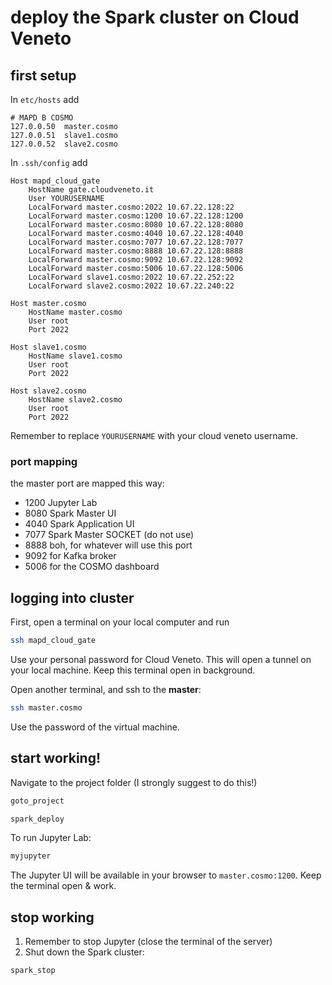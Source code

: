 # deploy the Spark cluster on Cloud Veneto

## first setup

In `etc/hosts` add

```
# MAPD B COSMO
127.0.0.50  master.cosmo
127.0.0.51  slave1.cosmo
127.0.0.52  slave2.cosmo
```

In `.ssh/config` add
```
Host mapd_cloud_gate
    HostName gate.cloudveneto.it
    User YOURUSERNAME
    LocalForward master.cosmo:2022 10.67.22.128:22
    LocalForward master.cosmo:1200 10.67.22.128:1200
    LocalForward master.cosmo:8080 10.67.22.128:8080
    LocalForward master.cosmo:4040 10.67.22.128:4040
    LocalForward master.cosmo:7077 10.67.22.128:7077
    LocalForward master.cosmo:8888 10.67.22.128:8888
    LocalForward master.cosmo:9092 10.67.22.128:9092
    LocalForward master.cosmo:5006 10.67.22.128:5006
    LocalForward slave1.cosmo:2022 10.67.22.252:22
    LocalForward slave2.cosmo:2022 10.67.22.240:22

Host master.cosmo
	HostName master.cosmo
	User root
	Port 2022

Host slave1.cosmo
	HostName slave1.cosmo
	User root
	Port 2022
	
Host slave2.cosmo
	HostName slave2.cosmo
	User root
	Port 2022
```
Remember to replace `YOURUSERNAME` with your cloud veneto username.


### port mapping

the master port are mapped this way:
- 1200 Jupyter Lab
- 8080 Spark Master UI
- 4040 Spark Application UI
- 7077 Spark Master SOCKET (do not use)
- 8888 boh, for whatever will use this port
- 9092 for Kafka broker
- 5006 for the COSMO dashboard


## logging into cluster

First, open a terminal on your local computer and run
```bash
ssh mapd_cloud_gate
```
Use your personal password for Cloud Veneto. This will open a tunnel on your local machine. Keep this terminal open in background.

Open another terminal, and ssh to the **master**:
```bash
ssh master.cosmo
```
Use the password of the virtual machine.


## start working!

Navigate to the project folder (I strongly suggest to do this!)
```bash
goto_project
```
```bash
spark_deploy
```

To run Jupyter Lab:
```bash
myjupyter
```
The Jupyter UI will be available in your browser to `master.cosmo:1200`. Keep the terminal open & work.


## stop working

1. Remember to stop Jupyter (close the terminal of the server)
2. Shut down the Spark cluster:
```bash
spark_stop
```